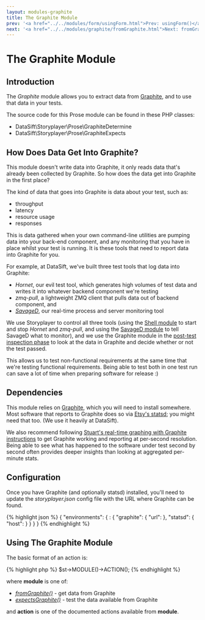 ```yaml
---
layout: modules-graphite
title: The Graphite Module
prev: '<a href="../../modules/form/usingForm.html">Prev: usingForm()</a>'
next: '<a href="../../modules/graphite/fromGraphite.html">Next: fromGraphite()</a>'
---
```


# The Graphite Module

## Introduction

The _Graphite_ module allows you to extract data from [Graphite](https://github.com/graphite-project), and to use that data in your tests.

The source code for this Prose module can be found in these PHP classes:

* DataSift\Storyplayer\Prose\GraphiteDetermine
* DataSift\Storyplayer\Prose\GraphiteExpects

## How Does Data Get Into Graphite?

This module doesn't write data into Graphite, it only reads data that's already been collected by Graphite.  So how does the data get into Graphite in the first place?

The kind of data that goes into Graphite is data about your test, such as:

* throughput
* latency
* resource usage
* responses

This is data gathered when your own command-line utilities are pumping data into your back-end component, and any monitoring that you have in place whilst your test is running.  It is these tools that need to report data into Graphite for you.

For example, at DataSift, we've built three test tools that log data into Graphite:

* _Hornet_, our evil test tool, which generates high volumes of test data and writes it into whatever backend component we're testing
* _zmq-pull_, a lightweight ZMQ client that pulls data out of backend component, and
* _[SavageD](https://github.com/datasift/SavageD/)_, our real-time process and server monitoring tool

We use Storyplayer to control all three tools (using the [Shell module](../shell/index.html) to start and stop _Hornet_ and _zmq-pull_, and using the [SavageD module](../savaged/index.html) to tell SavageD what to monitor), and we use the Graphite module in the [post-test inspection phase](../../stories/post-test-inspection.html) to look at the data in Graphite and decide whether or not the test passed.

This allows us to test non-functional requirements at the same time that we're testing functional requirements.  Being able to test both in one test run can save a lot of time when preparing software for release :)

## Dependencies

This module relies on [Graphite](https://github.com/graphite-project), which you will need to install somewhere.  Most software that reports to Graphite does so via [Etsy's statsd](https://github.com/etsy/statsd); you might need that too.  (We use it heavily at DataSift).

We also recommend following [Stuart's real-time graphing with Graphite instructions](http://blog.stuartherbert.com/php/2011/09/21/real-time-graphing-with-graphite/) to get Graphite working and reporting at per-second resolution.  Being able to see what has happened to the software under test second by second often provides deeper insights than looking at aggregated per-minute stats.

## Configuration

Once you have Graphite (and optionally statsd) installed, you'll need to update the _storyplayer.json_ config file with the URL where Graphite can be found.

{% highlight json %}
{
    "environments": {
        <your-environment-name>: {
            "graphite": {
                "url": <url-to-graphite>
            },
            "statsd": {
                "host": <host-or-ip-address>
            }
        }
    }
}
{% endhighlight %}

## Using The Graphite Module

The basic format of an action is:

{% highlight php %}
$st->MODULE()->ACTION();
{% endhighlight %}

where __module__ is one of:

* _[fromGraphite()](fromGraphite.html)_ - get data from Graphite
* _[expectsGraphite()](expectsGraphite.html)_ - test the data available from Graphite

and __action__ is one of the documented actions available from __module__.